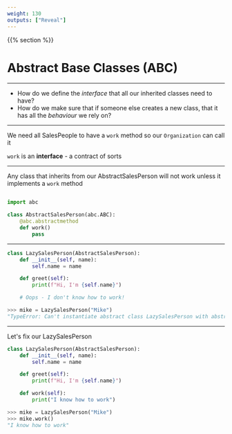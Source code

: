 ```yaml
---
weight: 130
outputs: ["Reveal"]
---
```


{{% section %}}

# Abstract Base Classes (ABC)

---

- How do we define the *interface* that all our inherited classes need to have?
- How do we make sure that if someone else creates a new class, that it has all the *behaviour* we rely on?

---

We need all SalesPeople to have a `work` method so our `Organization` can call it

`work` is an **interface** - a contract of sorts

---

Any class that inherits from our AbstractSalesPerson will not work unless it implements a `work` method

```python

import abc

class AbstractSalesPerson(abc.ABC):
    @abc.abstractmethod
    def work()
        pass
```

---

```python
class LazySalesPerson(AbstractSalesPerson):
    def __init__(self, name):
        self.name = name

    def greet(self):
        print(f"Hi, I'm {self.name}")

    # Oops - I don't know how to work!

>>> mike = LazySalesPerson("Mike")
"TypeError: Can't instantiate abstract class LazySalesPerson with abstract methods work"
```

---

Let's fix our LazySalesPerson

```python
class LazySalesPerson(AbstractSalesPerson):
    def __init__(self, name):
        self.name = name

    def greet(self):
        print(f"Hi, I'm {self.name}")

    def work(self):
        print("I know how to work")

>>> mike = LazySalesPerson("Mike")
>>> mike.work()
"I know how to work"
```

